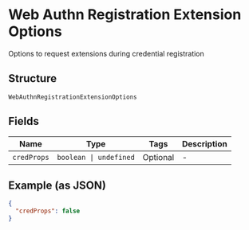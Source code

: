 
# Web Authn Registration Extension Options

Options to request extensions during credential registration

## Structure

`WebAuthnRegistrationExtensionOptions`

## Fields

| Name | Type | Tags | Description |
|  --- | --- | --- | --- |
| `credProps` | `boolean \| undefined` | Optional | - |

## Example (as JSON)

```json
{
  "credProps": false
}
```

